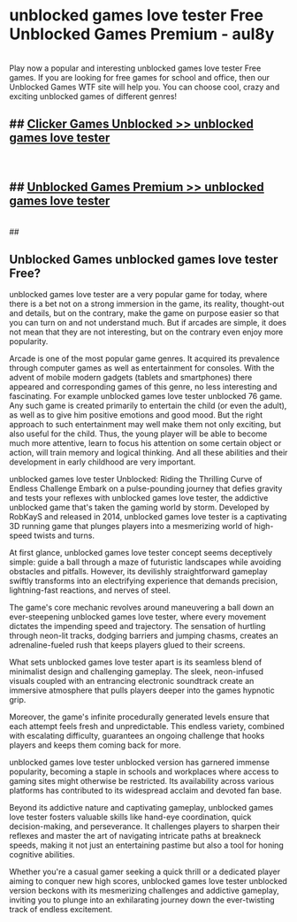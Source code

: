 # unblocked games love tester Free Unblocked Games Premium - aul8y <br>
<br>
Play now a popular and interesting unblocked games love tester Free games. If you are looking for free games for school and office, then our Unblocked Games WTF site will help you. You can choose cool, crazy and exciting unblocked games of different genres!


## ##  [Clicker Games Unblocked >> unblocked games love tester](http://freeplayer.one?title=unblocked_games_love_tester&ref=M1)
  <br>

##  ## [Unblocked Games Premium >> unblocked games love tester](http://freeplayer.one?title=unblocked_games_love_tester&ref=M1)
  <br>
  ##



## Unblocked Games unblocked games love tester Free?

unblocked games love tester are a very popular game for today, where there is a bet not on a strong immersion in the game, its reality, thought-out and details, but on the contrary, make the game on purpose easier so that you can turn on and not understand much. But if arcades are simple, it does not mean that they are not interesting, but on the contrary even enjoy more popularity.

Arcade is one of the most popular game genres. It acquired its prevalence through computer games as well as entertainment for consoles. With the advent of mobile modern gadgets (tablets and smartphones) there appeared and corresponding games of this genre, no less interesting and fascinating. For example unblocked games love tester unblocked 76 game. Any such game is created primarily to entertain the child (or even the adult), as well as to give him positive emotions and good mood. But the right approach to such entertainment may well make them not only exciting, but also useful for the child. Thus, the young player will be able to become much more attentive, learn to focus his attention on some certain object or action, will train memory and logical thinking. And all these abilities and their development in early childhood are very important.

unblocked games love tester Unblocked: Riding the Thrilling Curve of Endless Challenge
Embark on a pulse-pounding journey that defies gravity and tests your reflexes with unblocked games love tester, the addictive unblocked game that's taken the gaming world by storm. Developed by RobKayS and released in 2014, unblocked games love tester is a captivating 3D running game that plunges players into a mesmerizing world of high-speed twists and turns.

At first glance, unblocked games love tester concept seems deceptively simple: guide a ball through a maze of futuristic landscapes while avoiding obstacles and pitfalls. However, its devilishly straightforward gameplay swiftly transforms into an electrifying experience that demands precision, lightning-fast reactions, and nerves of steel.

The game's core mechanic revolves around maneuvering a ball down an ever-steepening unblocked games love tester, where every movement dictates the impending speed and trajectory. The sensation of hurtling through neon-lit tracks, dodging barriers and jumping chasms, creates an adrenaline-fueled rush that keeps players glued to their screens.

What sets unblocked games love tester apart is its seamless blend of minimalist design and challenging gameplay. The sleek, neon-infused visuals coupled with an entrancing electronic soundtrack create an immersive atmosphere that pulls players deeper into the games hypnotic grip.

Moreover, the game's infinite procedurally generated levels ensure that each attempt feels fresh and unpredictable. This endless variety, combined with escalating difficulty, guarantees an ongoing challenge that hooks players and keeps them coming back for more.

unblocked games love tester unblocked version has garnered immense popularity, becoming a staple in schools and workplaces where access to gaming sites might otherwise be restricted. Its availability across various platforms has contributed to its widespread acclaim and devoted fan base.

Beyond its addictive nature and captivating gameplay, unblocked games love tester fosters valuable skills like hand-eye coordination, quick decision-making, and perseverance. It challenges players to sharpen their reflexes and master the art of navigating intricate paths at breakneck speeds, making it not just an entertaining pastime but also a tool for honing cognitive abilities.

Whether you're a casual gamer seeking a quick thrill or a dedicated player aiming to conquer new high scores, unblocked games love tester unblocked version beckons with its mesmerizing challenges and addictive gameplay, inviting you to plunge into an exhilarating journey down the ever-twisting track of endless excitement.